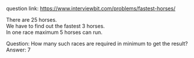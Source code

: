 question link: https://www.interviewbit.com/problems/fastest-horses/<br />

There are 25 horses.<br />
We have to find out the fastest 3 horses.<br />
In one race maximum 5 horses can run.<br />

Question: How many such races are required in minimum to get the result?<br />
Answer: 7
